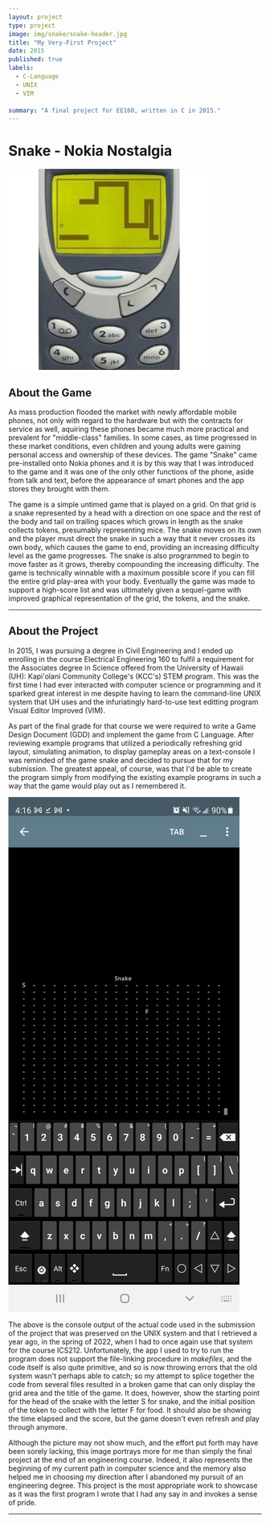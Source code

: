 ```yaml
---
layout: project
type: project
image: img/snake/snake-header.jpg
title: "My Very-First Project"
date: 2015
published: true
labels:
  - C-Language
  - UNIX
  - VIM

summary: "A final project for EE160, written in C in 2015."
---
```


<head>
  <h1>Snake - Nokia Nostalgia</h1>
</head>

<body>
  <img class="img-fluid" src="../img/snake/snake-header.jpg">
  <h2>About the Game</h2>
  <p>As mass production flooded the market with newly affordable mobile phones, not only with regard to the hardware but with the contracts for service as well, aquiring these phones became much more practical and prevalent for "middle-class" families.  In some cases, as time progressed in these market conditions, even children and young adults were gaining personal access and ownership of these devices.  The game "Snake" came pre-installed onto Nokia phones and it is by this way that I was introduced to the game and it was one of the only other functions of the phone, aside from talk and text, before the appearance of smart phones and the app stores they brought with them.</p>
  
  <p>The game is a simple untimed game that is played on a grid.  On that grid is a snake represented by a head with a direction on one space and the rest of the body and tail on trailing spaces which grows in length as the snake collects tokens, presumably representing mice.  The snake moves on its own and the player must direct the snake in such a way that it never crosses its own body, which causes the game to end, providing an increasing difficulty level as the game progresses.  The snake is also programmed to begin to move faster as it grows, thereby compounding the increasing difficulty.  The game is technically winnable with a maximum possible score if you can fill the entire grid play-area with your body.  Eventually the game was made to support a high-score list and was ultimately given a sequel-game with improved graphical representation of the grid, the tokens, and the snake.</p>

  <hr>
  <h2>About the Project</h2>
  <p>In 2015, I was pursuing a degree in Civil Engineering and I ended up enrolling in the course Electrical Engineering 160 to fulfil a requirement for the Associates degree in Science offered from the University of Hawaii (UH): Kapi'olani Community College's (KCC's) STEM program.  This was the first time I had ever interacted with computer science or programming and it sparked great interest in me despite having to learn the command-line UNIX system that UH uses and the infuriatingly hard-to-use text editting program Visual Editor Improved (VIM).</p>

  <p>As part of the final grade for that course we were required to write a Game Design Document (GDD) and implement the game from C Language.  After reviewing example programs that utilized a periodically refreshing grid layout, simulating animation, to display gameplay areas on a text-console I was reminded of the game snake and decided to pursue that for my submission.  The greatest appeal, of course, was that I'd be able to create the program simply from modifying the existing example programs in such a way that the game would play out as I remembered it.</p>
  <img class="img-fluid" src="../img/snake/screenshot-snake-game.jpg">
  <p>The above is the console output of the actual code used in the submission of the project that was preserved on the UNIX system and that I retrieved a year ago, in the spring of 2022, when I had to once again use that system for the course ICS212.  Unfortunately, the app I used to try to run the program does not support the file-linking procedure in <em>makefiles</em>, and the code itself is also quite primitive, and so is now throwing errors that the old system wasn't perhaps able to catch; so my attempt to splice together the code from several files resulted in a broken game that can only display the grid area and the title of the game.  It does, however, show the starting point for the head of the snake with the letter S for snake, and the initial position of the token to collect with the letter F for food.  It should also be showing the time elapsed and the score, but the game doesn't even refresh and play through anymore.</p>
  <p>Although the picture may not show much, and the effort put forth may have been sorely lacking, this image portrays more for me than simply the final project at the end of an engineering course.  Indeed, it also represents the beginning of my current path in computer science and the memory also helped me in choosing my direction after I abandoned my pursuit of an engineering degree.  This project is the most appropriate work to showcase as it was the first program I wrote that I had any say in and invokes a sense of pride.</p>
  <hr>
</body>
